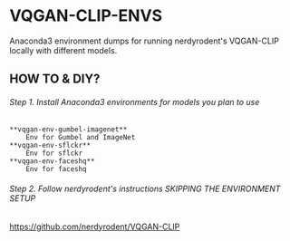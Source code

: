 # VQGAN-CLIP-ENVS
Anaconda3 environment dumps for running nerdyrodent's VQGAN-CLIP locally with different models.

## HOW TO & DIY?

###### Step 1. Install Anaconda3 environments for models you plan to use
    **vqgan-env-gumbel-imagenet**
        Env for Gumbel and ImageNet
    **vqgan-env-sflckr**
        Env for sflckr
    **vqgan-env-faceshq**
        Env for faceshq

###### Step 2. Follow nerdyrodent's instructions SKIPPING THE ENVIRONMENT SETUP
https://github.com/nerdyrodent/VQGAN-CLIP


